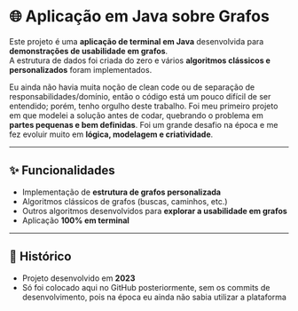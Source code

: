 # 🌐 Aplicação em Java sobre Grafos

Este projeto é uma **aplicação de terminal em Java** desenvolvida para **demonstrações de usabilidade em grafos**.  
A estrutura de dados foi criada do zero e vários **algoritmos clássicos e personalizados** foram implementados.

Eu ainda não havia muita noção de clean code ou de separação de responsabilidades/domínio, então o código está um pouco difícil de ser entendido; porém, tenho orgulho deste trabalho.
Foi meu primeiro projeto em que modelei a solução antes de codar, quebrando o problema em **partes pequenas e bem definidas**.
Foi um grande desafio na época e me fez evoluir muito em **lógica, modelagem e criatividade**.

---

## ✨ Funcionalidades
- Implementação de **estrutura de grafos personalizada**
- Algoritmos clássicos de grafos (buscas, caminhos, etc.)
- Outros algoritmos desenvolvidos para **explorar a usabilidade em grafos**
- Aplicação **100% em terminal**

---

## 📅 Histórico
- Projeto desenvolvido em **2023**  
- Só foi colocado aqui no GitHub posteriormente, sem os commits de desenvolvimento, pois na época eu ainda não sabia utilizar a plataforma
